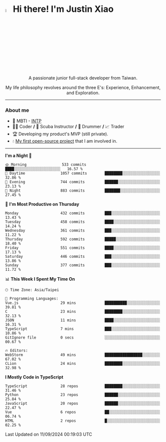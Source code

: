 # <img src="https://media.giphy.com/media/hvRJCLFzcasrR4ia7z/giphy.gif" width="5%">Hi there! I'm Justin Xiao
<p align="center">A passionate junior full-stack developer from Taiwan.  </p>
<p align="center">My life philosophy revolves around the three E's: Experience, Enhancement, and Exploration.</p>

---
### About me
- 👀 MBTI - [INTP](https://www.16personalities.com/intp-personality)
- 👨‍💻 Coder **/** 🤿 Scuba Instructor **/** 🥁 Drummer **/** 📈 Trader
- 🏆 Developing my product's MVP (still private).
- 💧 [My first open-source project](https://github.com/Game-as-a-Service/Game-Lobby-Web) that I am involved in.

---
<!--START_SECTION:waka-->
**I'm a Night 🦉** 

```text
🌞 Morning                533 commits         ████░░░░░░░░░░░░░░░░░░░░░   16.57 % 
🌆 Daytime                1057 commits        ████████░░░░░░░░░░░░░░░░░   32.86 % 
🌃 Evening                744 commits         ██████░░░░░░░░░░░░░░░░░░░   23.13 % 
🌙 Night                  883 commits         ███████░░░░░░░░░░░░░░░░░░   27.45 % 
```
📅 **I'm Most Productive on Thursday** 

```text
Monday                   432 commits         ███░░░░░░░░░░░░░░░░░░░░░░   13.43 % 
Tuesday                  458 commits         ████░░░░░░░░░░░░░░░░░░░░░   14.24 % 
Wednesday                361 commits         ███░░░░░░░░░░░░░░░░░░░░░░   11.22 % 
Thursday                 592 commits         █████░░░░░░░░░░░░░░░░░░░░   18.40 % 
Friday                   551 commits         ████░░░░░░░░░░░░░░░░░░░░░   17.13 % 
Saturday                 446 commits         ███░░░░░░░░░░░░░░░░░░░░░░   13.86 % 
Sunday                   377 commits         ███░░░░░░░░░░░░░░░░░░░░░░   11.72 % 
```


📊 **This Week I Spent My Time On** 

```text
🕑︎ Time Zone: Asia/Taipei

💬 Programming Languages: 
Vue.js                   29 mins             ██████████░░░░░░░░░░░░░░░   39.81 % 
C                        23 mins             ████████░░░░░░░░░░░░░░░░░   32.13 % 
JSON                     11 mins             ████░░░░░░░░░░░░░░░░░░░░░   16.31 % 
TypeScript               7 mins              ███░░░░░░░░░░░░░░░░░░░░░░   10.86 % 
GitIgnore file           0 secs              ░░░░░░░░░░░░░░░░░░░░░░░░░   00.67 % 

🔥 Editors: 
WebStorm                 49 mins             █████████████████░░░░░░░░   67.02 % 
CLion                    24 mins             ████████░░░░░░░░░░░░░░░░░   32.98 % 
```

**I Mostly Code in TypeScript** 

```text
TypeScript               28 repos            ████████░░░░░░░░░░░░░░░░░   31.46 % 
Python                   23 repos            ██████░░░░░░░░░░░░░░░░░░░   25.84 % 
JavaScript               20 repos            ██████░░░░░░░░░░░░░░░░░░░   22.47 % 
Vue                      6 repos             ██░░░░░░░░░░░░░░░░░░░░░░░   06.74 % 
HTML                     2 repos             █░░░░░░░░░░░░░░░░░░░░░░░░   02.25 % 
```




 Last Updated on 11/09/2024 00:19:03 UTC
<!--END_SECTION:waka-->

